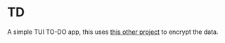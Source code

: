 # TD 
A simple TUI TO-DO app, this uses [this other project](https://github.com/lvzrr/Proyects/tree/main/enc) to encrypt the data.
